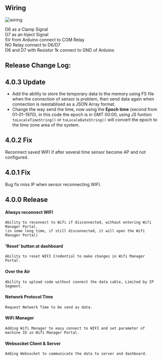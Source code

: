 ## Wiring

![wiring](https://i.imgur.com/cKlN3Vx.jpg)  

D6 as a Clamp Signal  
D7 as an Inject Signal  
5V from Arduino connect to COM Relay  
NO Relay connect to D6/D7  
D6 and D7 with Resistor 1k connect to GND of Arduino

## Release Change Log:

## 4.0.3 Update
- Add the ability to store the temporary data to the memory using FS file when the connection of sensor is problem, then send data again when connection is reestablised as a JSON Array format.  
- Change the way send the time, now using the **Epoch time** (second from 01-01-1970), in this code the epoch is in GMT 00:00, using JS funtion `toLocaleTimeString()` or `toLocaleDateString()` will convert the epoch to the time zone area of the system.

## 4.0.2 Fix
Reconnect saved WIFI if after several time sensor become AP and not configured.

## 4.0.1 Fix
Bug fix miss IP when sensor reconnecting WIFI.

## 4.0.0 Release
#### Always reconnect WIFI
    Ability to reconnect to Wifi if disconnected, without entering Wifi Manager Portal.
    (in some long time, if still disconnected, it will open the Wifi Manager Portal)

#### 'Reset' button at dashboard
    Ability to reset WIFI Credential to make changes in Wifi Manager Portal.

#### Over the Air
    Ability to upload code without connect the data cable, Limited by IP Segment.

#### Network Protocol Time
    Request Network Time to be send as data.

#### WiFi Manager
    Adding Wifi Manager to easy connect to WIFI and set parameter of machine ID in Wifi Manager Portal.

#### Websocket Client & Server
    Adding Websocket to communicate the data to server and dashboard.
